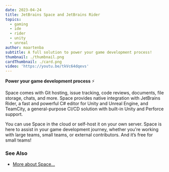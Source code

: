 ```yaml
---
date: 2023-04-24
title: JetBrains Space and JetBrains Rider
topics:
  - gaming
  - ide
  - rider
  - unity
  - unreal
author: maartenba
subtitle: A full solution to power your game development process!
thumbnail: ./thumbnail.png
cardThumbnail: ./card.png
video: 'https://youtu.be/tkVc64dqevs'
---
```

**Power your game development process** ⚡

Space comes with Git hosting, issue tracking, code reviews, documents, file storage, chats, and more. Space provides native integration with JetBrains Rider, a fast and powerful C# editor for Unity and Unreal Engine, and TeamCity, a general-purpose CI/CD solution with built-in Unity and Perforce support.

You can use Space in the cloud or self-host it on your own server. Space is here to assist in your game development journey, whether you're working with large teams, small teams, or external contributors. And it’s free for small teams!

### See Also
- [More about Space...](https://www.jetbrains.com/space/)
